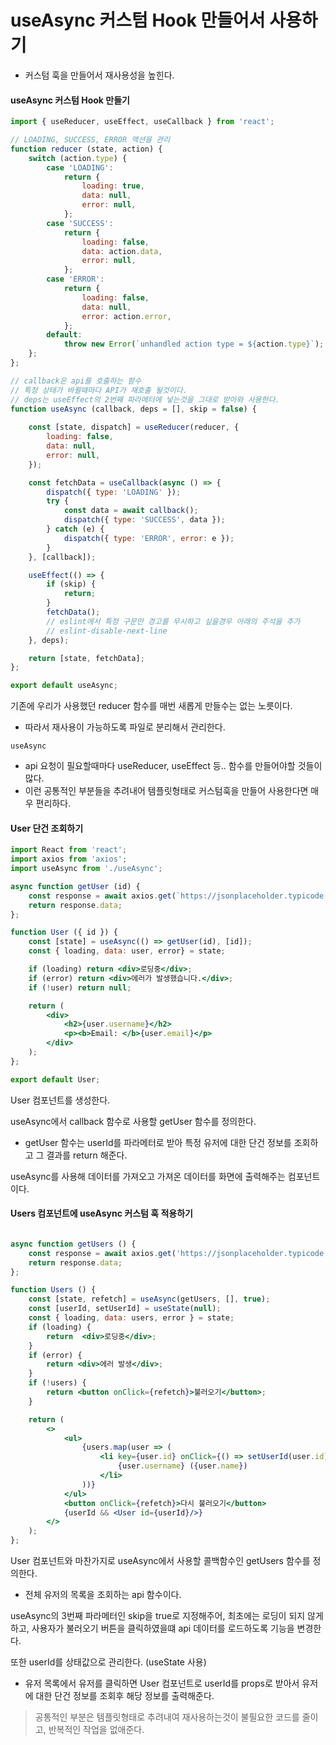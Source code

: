 # useAsync 커스텀 Hook 만들어서 사용하기
- 커스텀 훅을 만들어서 재사용성을 높힌다.

#### useAsync 커스텀 Hook 만들기
```jsx
import { useReducer, useEffect, useCallback } from 'react';

// LOADING, SUCCESS, ERROR 액션을 관리
function reducer (state, action) {
    switch (action.type) {
        case 'LOADING':
            return {
                loading: true,
                data: null,
                error: null,
            };
        case 'SUCCESS':
            return {
                loading: false,
                data: action.data,
                error: null,
            };
        case 'ERROR':
            return {
                loading: false,
                data: null,
                error: action.error,
            };
        default:
            throw new Error(`unhandled action type = ${action.type}`); // 잘못된 액션이 들어왔을때 보통 에러를 발생시킨다.
    };
};

// callback은 api를 호출하는 함수
// 특정 상태가 바뀔때마다 API가 재호출 될것이다.
// deps는 useEffect의 2번째 파라메터에 넣는것을 그대로 받아와 사용한다.
function useAsync (callback, deps = [], skip = false) {
    
    const [state, dispatch] = useReducer(reducer, {
        loading: false,
        data: null,
        error: null,
    });

    const fetchData = useCallback(async () => {
        dispatch({ type: 'LOADING' });
        try {
            const data = await callback();
            dispatch({ type: 'SUCCESS', data });
        } catch (e) {
            dispatch({ type: 'ERROR', error: e });
        }
    }, [callback]);

    useEffect(() => {
        if (skip) {
            return;
        }
        fetchData();
        // eslint에서 특정 구문만 경고를 무시하고 싶을경우 아래의 주석을 추가
        // eslint-disable-next-line
    }, deps);

    return [state, fetchData];
};

export default useAsync;
```

기존에 우리가 사용했던 reducer 함수를 매번 새롭게 만들수는 없는 노릇이다.
- 따라서 재사용이 가능하도록 파일로 분리해서 관리한다.

`useAsync`
- api 요청이 필요할때마다 useReducer, useEffect 등.. 함수를 만들어야할 것들이 많다.
- 이런 공통적인 부분들을 추려내어 템플릿형태로 커스텀훅을 만들어 사용한다면 매우 편리하다.


#### User 단건 조회하기
```jsx
import React from 'react';
import axios from 'axios';
import useAsync from './useAsync';

async function getUser (id) {
    const response = await axios.get(`https://jsonplaceholder.typicode.com/users/${id}`);
    return response.data;
};

function User ({ id }) {
    const [state] = useAsync(() => getUser(id), [id]);
    const { loading, data: user, error} = state;

    if (loading) return <div>로딩중</div>;
    if (error) return <div>에러가 발생했습니다.</div>;
    if (!user) return null;

    return (
        <div>
            <h2>{user.username}</h2>
            <p><b>Email: </b>{user.email}</p>
        </div>
    );
};

export default User;
```

User 컴포넌트를 생성한다.

useAsync에서 callback 함수로 사용할 getUser 함수를 정의한다.
- getUser 함수는 userId를 파라메터로 받아 특정 유저에 대한 단건 정보를 조회하고 그 결과를 return 해준다.

useAsync를 사용해 데이터를 가져오고 가져온 데이터를 화면에 출력해주는 컴포넌트이다.

#### Users 컴포넌트에 useAsync 커스텀 훅 적용하기
```jsx

async function getUsers () {
    const response = await axios.get('https://jsonplaceholder.typicode.com/users/');
    return response.data;
};

function Users () {
    const [state, refetch] = useAsync(getUsers, [], true);
    const [userId, setUserId] = useState(null);
    const { loading, data: users, error } = state;
    if (loading) {
        return  <div>로딩중</div>;
    }
    if (error) {
        return <div>에러 발생</div>;
    }
    if (!users) {
        return <button onClick={refetch}>불러오기</button>;
    }

    return (
        <>
            <ul>
                {users.map(user => (
                    <li key={user.id} onClick={() => setUserId(user.id)}>
                        {user.username} ({user.name})
                    </li>
                ))}
            </ul>
            <button onClick={refetch}>다시 불러오기</button>
            {userId && <User id={userId}/>}
        </>
    );
};
```

User 컴포넌트와 마찬가지로 useAsync에서 사용할 콜백함수인 getUsers 함수를 정의한다.
- 전체 유저의 목록을 조회하는 api 함수이다.

useAsync의 3번째 파라메터인 skip을 true로 지정해주어, 최초에는 로딩이 되지 않게하고, 사용자가 불러오기 버튼을 클릭하였을떄 api 데이터를 로드하도록 기능을 변경한다.

또한 userId를 상태값으로 관리한다. (useState 사용)
- 유저 목록에서 유저를 클릭하면 User 컴포넌트로 userId를 props로 받아서 유저에 대한 단건 정보를 조회후 해당 정보를 출력해준다.

> 공통적인 부분은 템플릿형태로 추려내여 재사용하는것이 불필요한 코드를 줄이고, 반복적인 작업을 없애준다.